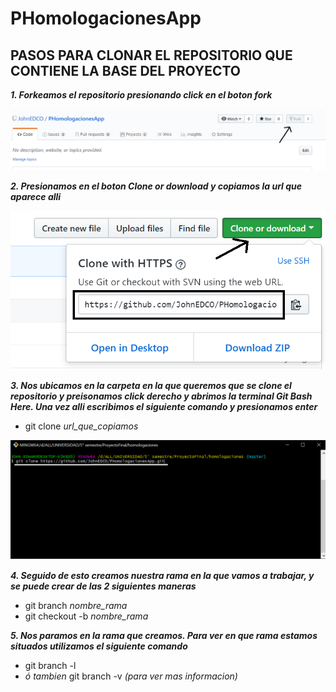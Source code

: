 # PHomologacionesApp
## PASOS PARA CLONAR EL REPOSITORIO QUE CONTIENE LA BASE DEL PROYECTO
_**1. Forkeamos el repositorio presionando click en el boton fork**_

![github Logo](/tuto/forkear.PNG)

_**2. Presionamos en el boton Clone or download y copiamos la url que aparece alli**_

![github logo](/tuto/clonar.PNG)

_**3. Nos ubicamos en la carpeta en la que queremos que se clone el repositorio y preisonamos click derecho y abrimos la terminal Git Bash Here. Una vez alli escribimos el siguiente comando y presionamos enter**_ 
* git clone _url_que_copiamos_

![github logo](/tuto/gitclone.PNG)

_**4. Seguido de esto creamos nuestra rama en la que vamos a trabajar, y se puede crear de las 2 siguientes maneras**_
* git branch _nombre_rama_
* git checkout -b _nombre_rama_

_**5. Nos paramos en la rama que creamos. Para ver en que rama estamos situados utilizamos el siguiente comando**_
* git branch -l 
* _ó tambien_ git branch -v   _(para ver mas informacion)_
